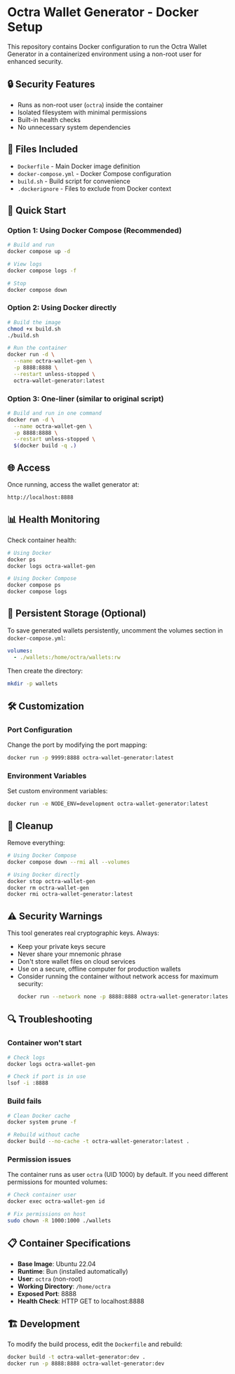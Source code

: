 # Octra Wallet Generator - Docker Setup

This repository contains Docker configuration to run the Octra Wallet Generator in a containerized environment using a non-root user for enhanced security.

## 🔒 Security Features

- Runs as non-root user (`octra`) inside the container
- Isolated filesystem with minimal permissions
- Built-in health checks
- No unnecessary system dependencies

## 📁 Files Included

- `Dockerfile` - Main Docker image definition
- `docker-compose.yml` - Docker Compose configuration
- `build.sh` - Build script for convenience
- `.dockerignore` - Files to exclude from Docker context

## 🚀 Quick Start

### Option 1: Using Docker Compose (Recommended)

```bash
# Build and run
docker compose up -d

# View logs
docker compose logs -f

# Stop
docker compose down
```

### Option 2: Using Docker directly

```bash
# Build the image
chmod +x build.sh
./build.sh

# Run the container
docker run -d \
  --name octra-wallet-gen \
  -p 8888:8888 \
  --restart unless-stopped \
  octra-wallet-generator:latest
```

### Option 3: One-liner (similar to original script)

```bash
# Build and run in one command
docker run -d \
  --name octra-wallet-gen \
  -p 8888:8888 \
  --restart unless-stopped \
  $(docker build -q .)
```

## 🌐 Access

Once running, access the wallet generator at:
```
http://localhost:8888
```

## 📊 Health Monitoring

Check container health:
```bash
# Using Docker
docker ps
docker logs octra-wallet-gen

# Using Docker Compose
docker compose ps
docker compose logs
```

## 💾 Persistent Storage (Optional)

To save generated wallets persistently, uncomment the volumes section in `docker-compose.yml`:

```yaml
volumes:
  - ./wallets:/home/octra/wallets:rw
```

Then create the directory:
```bash
mkdir -p wallets
```

## 🛠 Customization

### Port Configuration
Change the port by modifying the port mapping:
```bash
docker run -p 9999:8888 octra-wallet-generator:latest
```

### Environment Variables
Set custom environment variables:
```bash
docker run -e NODE_ENV=development octra-wallet-generator:latest
```

## 🧹 Cleanup

Remove everything:
```bash
# Using Docker Compose
docker compose down --rmi all --volumes

# Using Docker directly
docker stop octra-wallet-gen
docker rm octra-wallet-gen
docker rmi octra-wallet-generator:latest
```

## ⚠️ Security Warnings

This tool generates real cryptographic keys. Always:

- Keep your private keys secure
- Never share your mnemonic phrase  
- Don't store wallet files on cloud services
- Use on a secure, offline computer for production wallets
- Consider running the container without network access for maximum security:
  ```bash
  docker run --network none -p 8888:8888 octra-wallet-generator:latest
  ```

## 🔍 Troubleshooting

### Container won't start
```bash
# Check logs
docker logs octra-wallet-gen

# Check if port is in use
lsof -i :8888
```

### Build fails
```bash
# Clean Docker cache
docker system prune -f

# Rebuild without cache
docker build --no-cache -t octra-wallet-generator:latest .
```

### Permission issues
The container runs as user `octra` (UID 1000) by default. If you need different permissions for mounted volumes:
```bash
# Check container user
docker exec octra-wallet-gen id

# Fix permissions on host
sudo chown -R 1000:1000 ./wallets
```

## 📋 Container Specifications

- **Base Image**: Ubuntu 22.04
- **Runtime**: Bun (installed automatically)
- **User**: `octra` (non-root)
- **Working Directory**: `/home/octra`
- **Exposed Port**: 8888
- **Health Check**: HTTP GET to localhost:8888

## 🏗 Development

To modify the build process, edit the `Dockerfile` and rebuild:
```bash
docker build -t octra-wallet-generator:dev .
docker run -p 8888:8888 octra-wallet-generator:dev
```